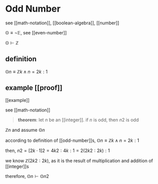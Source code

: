 # Odd Number

see [[math-notation]], [[boolean-algebra]], [[number]]

$\mathbb O \equiv \lnot \mathbb E$, see [[even-number]]

$\mathbb O \vdash \mathbb Z$

## definition

$\mathbb On \equiv \mathbb Z k \land n = 2k : 1$

## example [[proof]]

[[example]]

see [[math-notation]]

> **theorem**: let $n$ be an [[integer]]. if $n$ is odd, then $n2$ is odd

$\mathbb Z n$ and assume $\mathbb On$

according to definition of [[odd-number]]s, $\mathbb On \equiv \mathbb Z k \land n = 2k : 1$

then, $n2 = [2k \cdot 1]2 = 4k2 : 4k : 1 = 2(2k2 : 2k) : 1$

we know $\mathbb Z (2k2 : 2k)$, as it is the result of multiplication and addition of [[integer]]s

therefore, $\mathbb On \vdash \mathbb On2$
